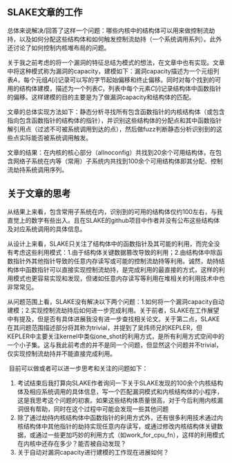 ## SLAKE文章的工作

​	总体来说解决/回答了这样一个问题：哪些内核中的结构体可以用来做控制流劫持，以及如何分配这些结构体和如何触发控制流劫持（一个系统调用系列）。此外还讨论了如何控制内核堆布局的问题。

​	关于我之前考虑的将一个漏洞的特征总结为模式的想法，在文章中也有实现。文章中将这种模式称为漏洞的capacity，建模如下：漏洞capacity描述为一个元组列表$A$，每个元组$A[i]$记录可以写的字节起始偏移和终止偏移。同时对每个找到的可用的结构体建模，描述为一个列表$C$，列表中每个元素$C[i]$记录结构体中函数指针的偏移。这样建模的目的主要是为了做漏洞capacity和结构体的匹配。

​	文章的总体实现方法如下：静态分析寻找所有包含函数指针的内核结构体（或包含指向包含函数指针的结构体的指针），并识别这些结构体的分配点和其中函数指针解引用点（过滤不可被系统调用到达的点），然后做fuzz判断静态分析识别到的这些点实际能否被系统调用触发。

​	文章的结果：在内核的核心部分（allnoconfig）共找到20余个可用结构体，在包含网络子系统在内等（常用）子系统内共找到100余个可用结构体即其分配、控制流劫持系统调用序列。



## 关于文章的思考

​	从结果上来看，包含常用子系统在内，识别到的可用的结构体仅约100左右，与我直觉上的数字有些出入。且在SLAKE的github项目中作者并没有公布这些结构体及对应系统调用的具体信息。

​	从设计上来看，SLAKE只关注了结构体中的函数指针及其可能的利用，而完全没有考虑这些利用模式：1.由于结构体关键数据篡改导致的利用；2.由结构体中除函数指针外其他指针导致的任意内存读写或可能的控制流劫持等利用。诚然，劫持结构体中函数指针可以直接实现控制流劫持，是完成利用的最直接的方式，这样的利用模式也更容易实现和发现，但诸如任意内存读写等利用在堆相关的利用技术中也非常常见。

​	从问题范围上看，SLAKE没有解决以下两个问题：1.如何将一个漏洞capacity自动建模；2.实现控制流劫持后如何进一步完成利用。关于前者，SLAKE在工作展望中有提及，但是否有具体进展我没有进一步查找相关论文。关于第二点，SLAKE在其问题范围描述部分将其称为trivial，并提到了吴炜师兄的KEPLER，但KEPLER中主要关注kernel中类似one_shot的利用方式，是所有利用方式空间中的一个小子集。这与我此前考虑的并不是同一个问题，但显然这个问题并不trivial，仅实现控制流劫持并不能直接完成利用。

​	目前可以做或者可以进一步思考和关注的问题如下：

1. 考试结束后我打算向SLAKE作者询问一下关于SLAKE发现的100余个内核结构体及相应系统调用的具体信息，写一个匹配漏洞模式和内核结构体的小程序，这是我思考这个问题的初衷。如果这些结构体质量很高，对于今后利用内核漏洞很有帮助，同时在这个过程中可能会发现一些其他问题
2. 除了通过劫持内核结构体中函数指针的利用方式外，还有很多利用技术通过内核结构体中其他指针的劫持实现任意内存读写，或通过修改内核结构体关键数据，或通过一些更加巧妙的利用方式（如work_for_cpu_fn），这样的利用模式在内核中还存在多少？能否被自动发现？
3. 关于自动对漏洞capacity进行建模的工作现在进展如何？

​	

